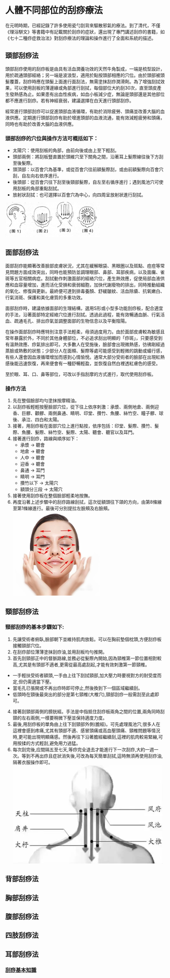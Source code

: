 # 人體不同部位的刮痧療法
在元明時期，已經記錄了許多使用瓷勺刮背來驅散邪氣的療法。到了清代，不僅《理浴駢文》等書籍中有記載關於刮痧的症狀，還出現了專門講述刮痧的書籍，如《七十二種痧症救治法》對刮痧療法的理論和操作進行了全面和系統的描述。

## 頭部刮痧法

頭部刮痧使用的刮痧板是由具有活血潤養功效的天然牛角製成，一端是梳型設計，用於疏通頭部經絡；另一端是波浪型，適用於點按頭部相應的穴位。由於頭部被頭髮覆蓋，刮痧時應在頭髮上面進行面刮法，無需塗抹刮痧潤滑劑。為了增強刮拭效果，可以使用刮板的薄邊緣或角部進行刮拭，每個部位大約刮30次，直至頭皮產生發熱感為止。如果患有出血性疾病，如血小板減少症，無論是頭部還是其他部位都不應進行刮痧。若有神經衰弱，建議選擇在白天進行頭部刮痧。

經常進行頭部刮痧可以促進頭部血液循環，有助於消除疲勞、頭痛並改善大腦的血液供應。定期進行頭部刮痧有助於增進頭部的血液流通，能有效減輕疲勞和頭痛，同時也有助於改善大腦的血液供應。

### 頭部刮痧的穴位與操作方法可概括如下：
- 太陽穴：使用刮板的角部，由前向後或由上至下輕刮。
- 頭部兩側：將刮板豎直置於頭維穴至下關角之間，沿著耳上髮際線往後下方刮至後髮際。
- 頭頂部：以百會穴為基準，或從百會穴往前額髮際刮，或由前額髮際向百會穴刮，自左向右依序進行。
- 後頭部：從百會穴往下刮至後頸部髮際，自左至右循序進行；遇到風池穴可使用刮板的角部重點刮拭。
- 放射狀刮拭：也可選擇以百會穴為中心，向四周呈放射狀進行刮拭。

![頭部刮痧法](images/111223111941.jpg)

## 面部刮痧法

面部刮痧能顯著改善臉部皮膚狀況，尤其在緩解眼袋、黑眼圈以及斑點、痘痘等常見問題方面成效突出，同時也能預防並調理眼部、鼻部、耳部疾病，以及面癱、雀斑等五官相關病症。刮拭動作刺激面部的經絡穴位，產生熱效應，促使局部血液供應和血容量增加，進而活化受損和衰弱細胞，加快代謝廢物的排出，同時推動組織的氧化、修復與更新。最終便可達到排毒養顏、舒緩皺紋、活血除瘡、抗氧嫩白、行氣消斑、保護和美化膚質的多重功效。

面部刮痧時，建議依據面部的生理結構，選用S形或小型多功能刮痧板，配合適宜的手法，沿著面部特定經絡穴位進行刮拭。透過此過程，能有效暢通血脈、行氣活血、疏通毛孔、排出痧氣並調整面部的生物信息以及平衡陰陽。

在操作面部刮痧時應特別注意手法輕柔，毋須過度用力。由於面部皮膚較為敏感且常年暴露於外，不同於其他身體部位，不必追求刮出明顯的「痧斑」，只要感受到有溫熱效應、痧氣排出即可。大多數人在受施後，臉部會出現微熱感，彷彿剛經過蒸臉或熱敷的狀態；少部分人在面頰、髮際等處可能感受到輕微的跳動或蟻行感，有些人還會因血液循環增加而感到心情愉悅。通常大部分受術者的臉部在出現紅熱感後能迅速恢復，再來便會有一種舒暢輕盈，並恢復自然白裡透紅膚色的感受。

至於眼、耳、口、鼻等部位，可改以手指刮摩的方式進行，取代使用刮痧板。
### 操作方法

1. 先在整個臉部均勻塗抹按摩精油。
2. 以刮痧板輕輕按壓臉部穴位，從下往上依序刺激：承漿、兩側地倉、兩側迎香、巨髎、顴髎、兩側鼻通、睛明、印堂、攢竹、魚腰、絲竹空、瞳子髎、球後、承泣、四白和太陽。
3. 接著，用刮痧板在面部穴位上進行點按，依序包括：印堂、髮際、攢竹、髮際、魚腰、髮際、絲竹空、髮際、太陽、聽會、聽官以及耳門。
4. 接著進行刮痧，路線與順序如下：
	- 承漿 → 聽會
	- 地倉 → 聽會
	- 人中 → 聽會
	- 迎香 → 聽會
	- 鼻通 → 耳門
	- 睛明 → 耳門
	- 攢竹以下 → 太陽穴
	- 額頭分三段 → 太陽穴
5. 接著使用刮痧板在整個臉部輕柔地按撫。
6. 再度沿著上述步驟中的刮痧路線刮拭，這次從額頭往下頜的方向，由第8條線至第1條線進行。最後可分別提拉左臉頰及右臉頰。
![面部刮痧法](images/20220417195632_711.png)

## 頸部刮痧法
### 頸部刮痧的基本步驟如下:
1. 先讓受術者俯臥,臉部朝下並維持肌肉放鬆。可以在胸前墊個枕頭,方便刮痧板接觸頸部穴位。
2. 在刮痧部位薄薄塗抹刮痧油,並用刮板均勻推開。
3. 首先刮頸部正中的督脈路線,並務必從髮際內開始,因為頸椎第一節位置相對較高,尤其是有頭部不適者,更需從最高處刮起,才能有效刺激第一節頸椎。
 - 一手輕扶受術者額頭,一手由上往下刮拭頸部,加大壓力時要視對方的耐受度而定,但仍需適當下壓。
 - 當毛孔已張開或不再出痧時即可停止,然後換到下一個區域繼續刮。
 - 低頭時在頸後最突出的部分是第七頸椎(大椎穴),頸部刮痧一般需刮至此處即可。
4. 接著刮頸部兩側的膀胱經。手法是中指抵住刮痧板兩角之間的位置,兩角同時刮頸的左右兩側,一樣要稍微下壓並保持適度力度。
5. 最後,用刮痧板的單角由上往下刮頸部外側(膽經)。可先處理風池穴,很多人在這裡會感到疼痛,尤其有頭部不適、感冒頭痛或高血壓頭痛、頸椎問題等情況時,更可能出現明顯痛感。然後再往下沿著膽經繼續刮,這裡的肌肉較易緊繃,可用按揉的方式輕刮,避免用力過猛。
6. 每次刮完後,应間隔五至七天,等痧完全退去才能進行下一次刮痧,大約一週一次。等到不再出痧且症狀消失後,可改為每天簡單刮拭,這時無須再使用刮痧油,隔著衣服操作即可。
![頸部刮痧法](images/6c2e0002ffddf5c130a9.jpg)

## 背部刮痧法

## 胸部刮痧法

## 腹部刮痧法

## 四肢刮痧法

## 耳部刮痧法

### [刮痧基本知識](刮痧.md)																	